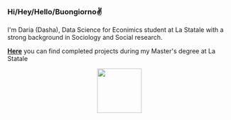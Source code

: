 ### Hi/Hey/Hello/Buongiorno✌️

I'm Daria (Dasha), Data Science for Econimics student at La Statale with a strong background in Sociology and Social research.

[****Here****](https://github.com/dariashcherbakovaaa/MA_DSE_Unimi) you can find completed projects during my Master's degree at La Statale



<div id="header" align="center">
  <img src="[https://media.giphy.com/media/M9gbBd9nbDrOTu1Mqx/giphy.gif](https://media.giphy.com/media/xT9C25UNTwfZuk85WP/giphy-downsized-large.gif)" width="100"/>
</div>


<!--
**dariashcherbakovaaa/dariashcherbakovaaa** is a ✨ _special_ ✨ repository because its `README.md` (this file) appears on your GitHub profile.

Here are some ideas to get you started:

- 🔭 I’m currently working on ...
- 🌱 I’m currently learning ...
- 👯 I’m looking to collaborate on ...
- 🤔 I’m looking for help with ...
- 💬 Ask me about ...
- 📫 How to reach me: ...
- 😄 Pronouns: ...
- ⚡ Fun fact: ...
-->
